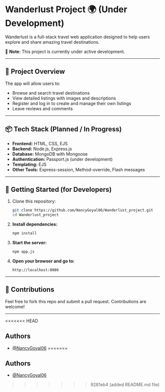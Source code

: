 # Wanderlust Project 🌍 (Under Development)

Wanderlust is a full-stack travel web application designed to help users explore and share amazing travel destinations.

🚧 **Note:** This project is currently under active development. 

---

## 🔧 Project Overview

The app will allow users to:

- Browse and search travel destinations
- View detailed listings with images and descriptions
- Register and log in to create and manage their own listings
- Leave reviews and comments

---

## 📦 Tech Stack (Planned / In Progress)

- **Frontend:** HTML, CSS, EJS
- **Backend:** Node.js, Express.js
- **Database:** MongoDB with Mongoose
- **Authentication:** Passport.js (under development)
- **Templating:** EJS
- **Other Tools:** Express-session, Method-override, Flash messages

---

## 🚀 Getting Started (for Developers)

1. Clone this repository:
   ```bash
   git clone https://github.com/NancyGoyal06/Wanderlust_project.git
   cd Wanderlust_project

2. **Install dependencies:**
   ```bash
   npm install
   ```

3. **Start the server:**
   ```bash
   npm app.js
   ```

4. **Open your browser and go to:**
   ```
   http://localhost:8080
   ```

---

## 🤝 Contributions

Feel free to fork this repo and submit a pull request. Contributions are welcome!

---
<<<<<<< HEAD

## Authors

- [@NancyGoyal06](https://www.github.com/NancyGoyal06)
=======
## Authors

- [@NancyGoyal06](https://www.github.com/NancyGoyal06)

>>>>>>> 9281eb4 (added README.md file)
